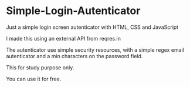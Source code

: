 # Simple-Login-Autenticator
Just a simple login screen autenticator with HTML, CSS and JavaScript

I made this using an external API from reqres.in

The autenticator use simple security resources, with a simple regex email autenticator and a min characters on the password field.

This for study purpose only.

You can use it for free.

